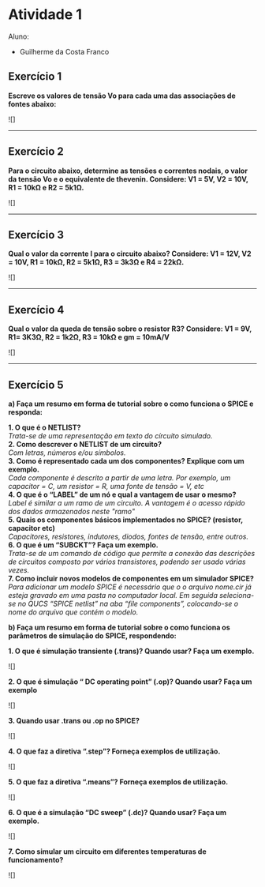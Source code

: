 # Atividade 1
Aluno: 
* Guilherme da Costa Franco

## Exercício 1

<b>Escreve os valores de tensão Vo para cada uma das associações de fontes abaixo:</b><br>

![]

---

## Exercício 2

<b>Para o circuito abaixo, determine as tensões e correntes nodais, o valor da tensão Vo e o equivalente de thevenin. Considere: V1 = 5V, V2 = 10V, R1 = 10kΩ e R2 = 5k1Ω.</b>

![]

---

## Exercício 3

<b>Qual o valor da corrente I para o circuito abaixo? Considere: V1 = 12V, V2 = 10V, R1 = 10kΩ, R2 = 5k1Ω, R3 = 3k3Ω e R4 = 22kΩ.</b>

![]

---

## Exercício 4

<b>Qual o valor da queda de tensão sobre o resistor R3? Considere: V1 = 9V, R1= 3K3Ω, R2 = 1k2Ω, R3 = 10kΩ e gm = 10mA/V</b>

![]

---

## Exercício 5

<b>a) Faça um resumo em forma de tutorial sobre o como funciona o SPICE e responda:</b><br>

<b>1. O que é o NETLIST?</b><br>
*Trata-se de uma representação em texto do círcuito simulado.*</b><br>
<b>2. Como descrever o NETLIST de um circuito?</b><br>
*Com letras, números e/ou símbolos.*</b><br>
<b>3. Como é representado cada um dos componentes? Explique com um exemplo.</b><br>
*Cada componente é descrito a partir de uma letra. Por exemplo, um capacitor = C, um resistor = R, uma fonte de tensão = V, etc*</b><br>
<b>4. O que é o “LABEL” de um nó e qual a vantagem de usar o mesmo?</b><br>
*Label é similar a um ramo de um circuito. A vantagem é o acesso rápido dos dados armazenados neste "ramo"*</b><br>
<b>5. Quais os componentes básicos implementados no SPICE? (resistor, capacitor etc)</b><br>
*Capacitores, resistores, indutores, diodos, fontes de tensão, entre outros.*</b><br>
<b>6. O que é um “SUBCKT”? Faça um exemplo.</b><br>
*Trata-se de um comando de código que permite a conexão das descrições de circuitos composto por vários transistores, podendo ser usado várias vezes.*</b><br>
<b>7. Como incluir novos modelos de componentes em um simulador SPICE?</b><br>
*Para adicionar um modelo SPICE é necessário que o o arquivo nome.cir já esteja gravado em uma pasta no computador local. Em seguida seleciona-se no QUCS “SPICE netlist” na aba “file components”, colocando-se o nome do arquivo que contém o modelo.*</b><br>

<b>b) Faça um resumo em forma de tutorial sobre o como funciona os parâmetros de simulação do SPICE, respondendo:</b><br>

<b>1. O que é simulação transiente (.trans)? Quando usar? Faça um exemplo.<br></b>

![]

<b>2. O que é simulação “ DC operating point” (.op)? Quando usar? Faça um exemplo</b><br>

![]

<b>3. Quando usar .trans ou .op no SPICE?</b><br>

![]

<b>4. O que faz a diretiva “.step”? Forneça exemplos de utilização.</b><br>

![]

<b>5. O que faz a diretiva “.means”? Forneça exemplos de utilização.</b><br>

![]

<b>6. O que é a simulação “DC sweep” (.dc)? Quando usar? Faça um exemplo.</b><br>

![]

<b>7. Como simular um circuito em diferentes temperaturas de funcionamento?</b><br>

![]




